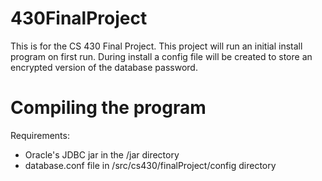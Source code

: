 # 430FinalProject
This is for the CS 430 Final Project. This project will run an initial install program on first run. During install
a config file will be created to store an encrypted version of the database password.

# Compiling the program
Requirements:
  * Oracle's JDBC jar in the /jar directory
  * database.conf file in /src/cs430/finalProject/config directory
